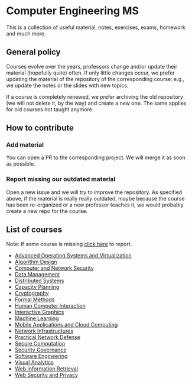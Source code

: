 # Computer Engineering MS

This is a collection of useful material, notes, exercises, exams, homework and much more.

## General policy
Courses evolve over the years, professors change and/or update their material (hopefully quite) often.
If only little changes occur, we prefer updating the material of the repository of the corresponding course: e.g., we update the notes or the slides with new topics.

If a course is completely renewed, we prefer archiving the old repository (we will not delete it, by the way) and create a new one.
The same applies for old courses not taught anymore.

## How to contribute

### Add material

You can open a PR to the corresponding project.
We will merge it as soon as possible.

### Report missing our outdated material

Open a new issue and we will try to improve the repository.
As specified above, if the material is really really outdated, maybe because the course has been re-organized or a new professor teaches it, we would probably create a new repo for the course.

## List of courses

Note: If some course is missing [click here](https://github.com/compengms/readme/issues/new) to report.

- [Advanced Operating Systems and Virtualization](https://github.com/compengms/advanced-operating-systems-virtualization)
- [Algorithm Design](https://github.com/compengms/algorithm-design)
- [Computer and Network Security](https://github.com/compengms/computer-network-security)
- [Data Management](https://github.com/compengms/data-management)
- [Distributed Systems](https://github.com/compengms/distributed-systems)
- [Capacity Planning](https://github.com/compengms/capacity-planning)
- [Cryptography](https://github.com/compengms/cryptography)
- [Formal Methods](https://github.com/compengms/formal-methods)
- [Human Computer Interaction](https://github.com/compengms/human-computer-interaction)
- [Interactive Graphics](https://github.com/compengms/interactive-graphics)
- [Machine Learning](https://github.com/compengms/machine-learning)
- [Mobile Applications and Cloud Computing](https://github.com/compengms/mobile-applications-cloud-computing)
- [Network Infrastructures](https://github.com/compengms/network-infrastructures)
- [Practical Network Defense](https://github.com/compengms/practical-network-defense)
- [Secure Computation](https://github.com/compengms/secure-computation)
- [Security Governance](https://github.com/compengms/security-governance)
- [Software Engineering](https://github.com/compengms/software-engineering)
- [Visual Analytics](https://github.com/compengms/visual-analytics)
- [Web Information Retrieval](https://github.com/compengms/web-information-retrieval)
- [Web Security and Privacy](https://github.com/compengms/web-security-privacy)
